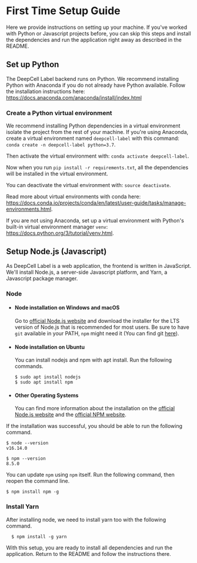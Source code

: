 # First Time Setup Guide

Here we provide instructions on setting up your machine. If you've worked with Python or Javascript projects before, you can skip this steps and install the dependencies and run the application right away as described in the README.

## Set up Python

The DeepCell Label backend runs on Python. We recommend installing Python with Anaconda if you do not already have Python available. Follow the installation instructions here: https://docs.anaconda.com/anaconda/install/index.html

### Create a Python virtual environment

We recommend installing Python dependencies in a virtual environment isolate the project from the rest of your machine. If you're using Anaconda, create a virtual environment named `deepcell-label` with this command: `conda create -n deepcell-label python=3.7`.

Then activate the virtual environment with: `conda activate deepcell-label`.

Now when you run `pip install -r requirements.txt`, all the dependencies will be installed in the virtual environment.

You can deactivate the virtual environment with: `source deactivate`.

Read more about virtual environments with conda here: https://docs.conda.io/projects/conda/en/latest/user-guide/tasks/manage-environments.html.

If you are not using Anaconda, set up a virtual environment with Python's built-in virtual environment manager `venv`: https://docs.python.org/3/tutorial/venv.html.

## Setup Node.js (Javascript)

As DeepCell Label is a web application, the frontend is written in JavaScript. We'll install Node.js, a server-side Javascript platform, and Yarn, a Javascript package manager.

<!-- adapted from https://gist.github.com/Igormandello/57d57ee9a9f32a5414009cbe191db432 -->

### Node

- #### Node installation on Windows and macOS

  Go to [official Node.js website](https://nodejs.org/) and download the installer for the LTS version of Node.js that is recommended for most users.
  Be sure to have `git` available in your PATH, `npm` might need it (You can find git [here](https://git-scm.com/)).

- #### Node installation on Ubuntu

  You can install nodejs and npm with apt install. Run the following commands.

      $ sudo apt install nodejs
      $ sudo apt install npm

- #### Other Operating Systems
  You can find more information about the installation on the [official Node.js website](https://nodejs.org/) and the [official NPM website](https://npmjs.org/).

If the installation was successful, you should be able to run the following command.

    $ node --version
    v16.14.0

    $ npm --version
    8.5.0

You can update `npm` using `npm` itself. Run the following command, then reopen the command line.

    $ npm install npm -g

### Install Yarn

After installing node, we need to install yarn too with the following command.

      $ npm install -g yarn

With this setup, you are ready to install all dependencies and run the application. Return to the README and follow the instructions there.
